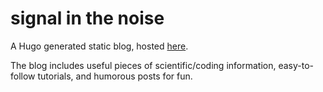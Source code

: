 # signal in the noise

A Hugo generated static blog, hosted [here](http://Zsailer.github.io).

The blog includes useful pieces of scientific/coding information, easy-to-follow tutorials, and humorous posts for fun. 
